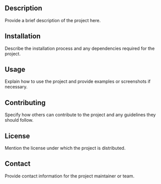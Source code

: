 ## Description

Provide a brief description of the project here.

## Installation

Describe the installation process and any dependencies required for the project.

## Usage

Explain how to use the project and provide examples or screenshots if necessary.

## Contributing

Specify how others can contribute to the project and any guidelines they should follow.

## License

Mention the license under which the project is distributed.

## Contact

Provide contact information for the project maintainer or team.
